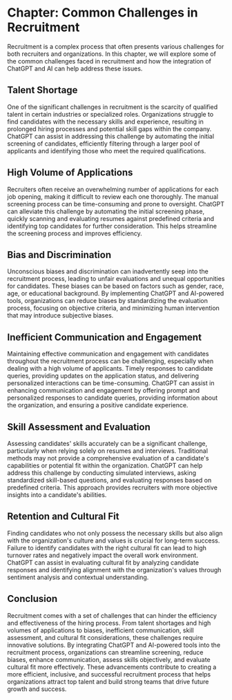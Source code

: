 Chapter: Common Challenges in Recruitment
=========================================

Recruitment is a complex process that often presents various challenges for both recruiters and organizations. In this chapter, we will explore some of the common challenges faced in recruitment and how the integration of ChatGPT and AI can help address these issues.

Talent Shortage
---------------

One of the significant challenges in recruitment is the scarcity of qualified talent in certain industries or specialized roles. Organizations struggle to find candidates with the necessary skills and experience, resulting in prolonged hiring processes and potential skill gaps within the company. ChatGPT can assist in addressing this challenge by automating the initial screening of candidates, efficiently filtering through a larger pool of applicants and identifying those who meet the required qualifications.

High Volume of Applications
---------------------------

Recruiters often receive an overwhelming number of applications for each job opening, making it difficult to review each one thoroughly. The manual screening process can be time-consuming and prone to oversight. ChatGPT can alleviate this challenge by automating the initial screening phase, quickly scanning and evaluating resumes against predefined criteria and identifying top candidates for further consideration. This helps streamline the screening process and improves efficiency.

Bias and Discrimination
-----------------------

Unconscious biases and discrimination can inadvertently seep into the recruitment process, leading to unfair evaluations and unequal opportunities for candidates. These biases can be based on factors such as gender, race, age, or educational background. By implementing ChatGPT and AI-powered tools, organizations can reduce biases by standardizing the evaluation process, focusing on objective criteria, and minimizing human intervention that may introduce subjective biases.

Inefficient Communication and Engagement
----------------------------------------

Maintaining effective communication and engagement with candidates throughout the recruitment process can be challenging, especially when dealing with a high volume of applicants. Timely responses to candidate queries, providing updates on the application status, and delivering personalized interactions can be time-consuming. ChatGPT can assist in enhancing communication and engagement by offering prompt and personalized responses to candidate queries, providing information about the organization, and ensuring a positive candidate experience.

Skill Assessment and Evaluation
-------------------------------

Assessing candidates' skills accurately can be a significant challenge, particularly when relying solely on resumes and interviews. Traditional methods may not provide a comprehensive evaluation of a candidate's capabilities or potential fit within the organization. ChatGPT can help address this challenge by conducting simulated interviews, asking standardized skill-based questions, and evaluating responses based on predefined criteria. This approach provides recruiters with more objective insights into a candidate's abilities.

Retention and Cultural Fit
--------------------------

Finding candidates who not only possess the necessary skills but also align with the organization's culture and values is crucial for long-term success. Failure to identify candidates with the right cultural fit can lead to high turnover rates and negatively impact the overall work environment. ChatGPT can assist in evaluating cultural fit by analyzing candidate responses and identifying alignment with the organization's values through sentiment analysis and contextual understanding.

Conclusion
----------

Recruitment comes with a set of challenges that can hinder the efficiency and effectiveness of the hiring process. From talent shortages and high volumes of applications to biases, inefficient communication, skill assessment, and cultural fit considerations, these challenges require innovative solutions. By integrating ChatGPT and AI-powered tools into the recruitment process, organizations can streamline screening, reduce biases, enhance communication, assess skills objectively, and evaluate cultural fit more effectively. These advancements contribute to creating a more efficient, inclusive, and successful recruitment process that helps organizations attract top talent and build strong teams that drive future growth and success.
